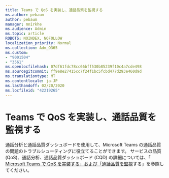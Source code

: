 ```yaml
---
title: Teams で QoS を実装し、通話品質を監視する
ms.author: pebaum
author: pebaum
manager: mnirkhe
ms.audience: Admin
ms.topic: article
ROBOTS: NOINDEX, NOFOLLOW
localization_priority: Normal
ms.collection: Adm_O365
ms.custom:
- "9001504"
- "3561"
ms.openlocfilehash: 07df61fdc78cc66bff530b85239f10c4a7cde498
ms.sourcegitcommit: ff9e8e27415cc7f24f1bc5fcbd477d293e460d9d
ms.translationtype: MT
ms.contentlocale: ja-JP
ms.lasthandoff: 02/20/2020
ms.locfileid: "42219265"
---
```

# <a name="implement-qos-and-monitor-call-quality-in-teams"></a>Teams で QoS を実装し、通話品質を監視する

通話分析と通話品質ダッシュボードを使用して、Microsoft Teams の通話品質の問題のトラブルシューティングに役立てることができます。 サービスの品質 (QoS)、通話分析、通話品質ダッシュボード (CQD) の詳細については、「 [Microsoft Teams で QoS を実装する」および「通話品質を監視](https://docs.microsoft.com/en-us/microsoftteams/monitor-call-quality-qos)する」を参照してください。 
